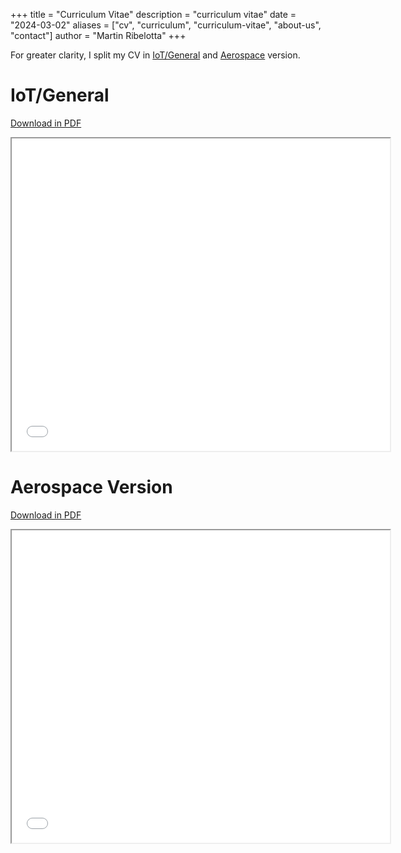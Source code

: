 +++
title = "Curriculum Vitae"
description = "curriculum vitae"
date = "2024-03-02"
aliases = ["cv", "curriculum", "curriculum-vitae", "about-us", "contact"]
author = "Martin Ribelotta"
+++

For greater clarity, I split my CV in [IoT/General](#iotgeneral) and [Aerospace](#aerospace-version) version.

# IoT/General

[Download in PDF](/cv_martinribelotta_english-iot.pdf)

<iframe width="120%" height="500px" src="/cv_martinribelotta_english-general.html" title="description"></iframe>

# Aerospace Version

[Download in PDF](/cv_martinribelotta_en_aerospace.pdf)

<iframe width="120%" height="500px" src="/cv_martinribelotta_en_aerospace.html" title="description"></iframe>
